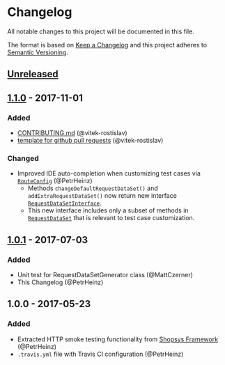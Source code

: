 # Changelog
All notable changes to this project will be documented in this file.

The format is based on [Keep a Changelog](http://keepachangelog.com/en/1.0.0/)
and this project adheres to [Semantic Versioning](http://semver.org/spec/v2.0.0.html).

## [Unreleased]

## [1.1.0] - 2017-11-01
### Added
- [CONTRIBUTING.md](CONTRIBUTING.md) (@vitek-rostislav)
- [template for github pull requests](docs/PULL_REQUEST_TEMPLATE.md) (@vitek-rostislav)

### Changed
- Improved IDE auto-completion when customizing test cases via [`RouteConfig`](src/RouteConfig.php) (@PetrHeinz)
    - Methods `changeDefaultRequestDataSet()` and `addExtraRequestDataSet()` now return new interface [`RequestDataSetInterface`](src/RequestDataSetConfig.php).
    - This new interface includes only a subset of methods in [`RequestDataSet`](src/RequestDataSet.php) that is relevant to test case customization.

## [1.0.1] - 2017-07-03
### Added
- Unit test for RequestDataSetGenerator class (@MattCzerner)
- This Changelog (@PetrHeinz)

## 1.0.0 - 2017-05-23
### Added
- Extracted HTTP smoke testing functionality from [Shopsys Framework](http://www.shopsys-framework.com/) (@PetrHeinz)
- `.travis.yml` file with Travis CI configuration (@PetrHeinz)

[Unreleased]: https://github.com/shopsys/http-smoke-testing/compare/v1.1.0...HEAD
[1.1.0]: https://github.com/shopsys/http-smoke-testing/compare/v1.0.0...v1.1.0
[1.0.1]: https://github.com/shopsys/http-smoke-testing/compare/v1.0.0...v1.0.1
